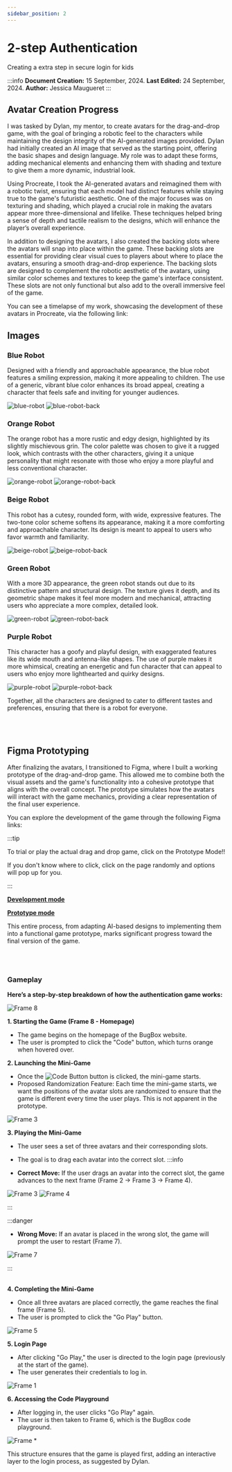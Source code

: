 ```yaml
---
sidebar_position: 2
---
```


# 2-step Authentication

Creating a extra step in secure login for kids

:::info
**Document Creation:** 15 September, 2024. **Last Edited:** 24 September, 2024. **Author:** Jessica Maugueret
:::


## Avatar Creation Progress
I was tasked by Dylan, my mentor, to create avatars for the drag-and-drop game, with the goal of bringing a robotic feel to the characters while maintaining the design integrity of the AI-generated images provided. Dylan had initially created an AI image that served as the starting point, offering the basic shapes and design language. My role was to adapt these forms, adding mechanical elements and enhancing them with shading and texture to give them a more dynamic, industrial look.

Using Procreate, I took the AI-generated avatars and reimagined them with a robotic twist, ensuring that each model had distinct features while staying true to the game's futuristic aesthetic. One of the major focuses was on texturing and shading, which played a crucial role in making the avatars appear more three-dimensional and lifelike. These techniques helped bring a sense of depth and tactile realism to the designs, which will enhance the player’s overall experience. 

In addition to designing the avatars, I also created the backing slots where the avatars will snap into place within the game. These backing slots are essential for providing clear visual cues to players about where to place the avatars, ensuring a smooth drag-and-drop experience. The backing slots are designed to complement the robotic aesthetic of the avatars, using similar color schemes and textures to keep the game's interface consistent. These slots are not only functional but also add to the overall immersive feel of the game.

You can see a timelapse of my work, showcasing the development of these avatars in Procreate, via the following link: 

## Images

### Blue Robot
Designed with a friendly and approachable appearance, the blue robot features a smiling expression, making it more appealing to children. The use of a generic, vibrant blue color enhances its broad appeal, creating a character that feels safe and inviting for younger audiences.

![blue-robot](img\blue-robot.PNG) 
![blue-robot-back](img\blue-robot-back.PNG)

### Orange Robot
The orange robot has a more rustic and edgy design, highlighted by its slightly mischievous grin. The color palette was chosen to give it a rugged look, which contrasts with the other characters, giving it a unique personality that might resonate with those who enjoy a more playful and less conventional character.

![orange-robot](img\orange-robot.PNG) 
![orange-robot-back](img\orange-robot-back.PNG)

### Beige Robot
This robot has a cutesy, rounded form, with wide, expressive features. The two-tone color scheme softens its appearance, making it a more comforting and approachable character. Its design is meant to appeal to users who favor warmth and familiarity.

![beige-robot](img\beige-robot.PNG) 
![beige-robot-back](img\beige-robot-back.PNG)

### Green Robot
With a more 3D appearance, the green robot stands out due to its distinctive pattern and structural design. The texture gives it depth, and its geometric shape makes it feel more modern and mechanical, attracting users who appreciate a more complex, detailed look.

![green-robot](img\green-robot.PNG) 
![green-robot-back](img\green-robot-back.PNG)

### Purple Robot
This character has a goofy and playful design, with exaggerated features like its wide mouth and antenna-like shapes. The use of purple makes it more whimsical, creating an energetic and fun character that can appeal to users who enjoy more lighthearted and quirky designs.

![purple-robot](img\purple-robot.PNG) 
![purple-robot-back](img\purple-robot-back.PNG) 

Together, all the characters are designed to cater to different tastes and preferences, ensuring that there is a robot for everyone.

<br></br>

## Figma Prototyping

After finalizing the avatars, I transitioned to Figma, where I built a working prototype of the drag-and-drop game. This allowed me to combine both the visual assets and the game's functionality into a cohesive prototype that aligns with the overall concept. The prototype simulates how the avatars will interact with the game mechanics, providing a clear representation of the final user experience.

You can explore the development of the game through the following Figma links:

:::tip

To trial or play the actual drag and drop game, click on the Prototype Mode!!

If you don't know where to click, click on the page randomly and options will pop up for you.

:::

**[Development mode](https://www.figma.com/design/uKne8K75bIKJJVesM2T63o/Bugbox-Game)**

**[Prototype mode](https://www.figma.com/proto/uKne8K75bIKJJVesM2T63o/Bugbox-Game?node-id=33-220&t=wmGtNy42fhJPNxCI-1&starting-point-node-id=33%3A220)**

This entire process, from adapting AI-based designs to implementing them into a functional game prototype, marks significant progress toward the final version of the game.

<br></br>

### Gameplay

**Here’s a step-by-step breakdown of how the authentication game works:**

![Frame 8](img\Frame_8.png) 

**1. Starting the Game (Frame 8 - Homepage)**

- The game begins on the homepage of the BugBox website.
- The user is prompted to click the "Code" button, which turns orange when hovered over.

**2. Launching the Mini-Game**

- Once the  ![Code Button](img\Code_Button.png)  button is clicked, the mini-game starts. 
- Proposed Randomization Feature: Each time the mini-game starts, we want the positions of the avatar slots are randomized to ensure that the game is different every time the user plays. This is not apparent in the prototype.

![Frame 3](img\Frame_2.png) 

**3. Playing the Mini-Game**

- The user sees a set of three avatars and their corresponding slots.
- The goal is to drag each avatar into the correct slot.
:::info

- **Correct Move:** If the user drags an avatar into the correct slot, the game advances to the next frame (Frame 2 → Frame 3 → Frame 4).

![Frame 3](img\Frame_3.png) ![Frame 4](img\Frame_4.png) 

:::

:::danger

- **Wrong Move:** If an avatar is placed in the wrong slot, the game will prompt the user to restart (Frame 7).

![Frame 7](img\Frame_7.png)

:::
<br></br>

**4. Completing the Mini-Game**

- Once all three avatars are placed correctly, the game reaches the final frame (Frame 5).
- The user is prompted to click the "Go Play" button.

![Frame 5](img\Frame_5.png) 

**5. Login Page**

- After clicking "Go Play," the user is directed to the login page (previously at the start of the game).
- The user generates their credentials to log in.

![Frame 1](img\Frame_1.png) 

**6. Accessing the Code Playground**

- After logging in, the user clicks "Go Play" again.
- The user is then taken to Frame 6, which is the BugBox code playground.

![Frame *](img\Frame_6.png) 

This structure ensures that the game is played first, adding an interactive layer to the login process, as suggested by Dylan.
